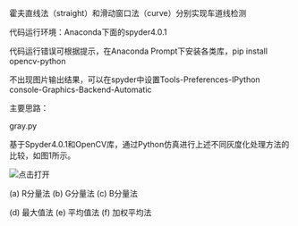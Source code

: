 霍夫直线法（straight）和滑动窗口法（curve）分别实现车道线检测

代码运行环境：Anaconda下面的spyder4.0.1

代码运行错误可根据提示，在Anaconda Prompt下安装各类库，pip install opencv-python

不出现图片输出结果，可以在spyder中设置Tools-Preferences-IPython console-Graphics-Backend-Automatic

主要思路：

gray.py 

基于Spyder4.0.1和OpenCV库，通过Python仿真进行上述不同灰度化处理方法的比较，如图1所示。

![点击打开](https://github.com/zhaohaowu/Graduation-Project/blob/master/Images/1.jpg)

 (a)  R分量法             (b)  G分量法            (c)  B分量法
   
 (d)  最大值法            (e)  平均值法           (f)  加权平均法
